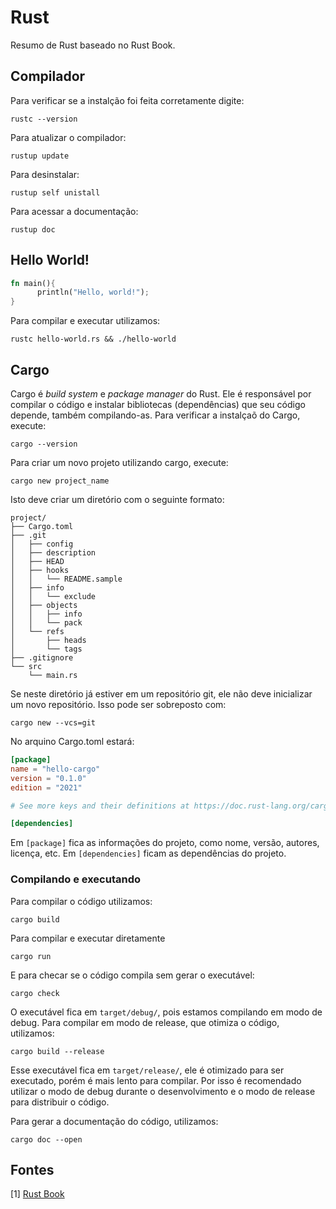 # Rust

Resumo de Rust baseado no Rust Book.

## Compilador

Para verificar se a instalção foi feita corretamente digite:

```shellscript
rustc --version
```

Para atualizar o compilador:

```shellscript
rustup update
```

Para desinstalar:

```shellscript
rustup self unistall
```

Para acessar a documentação:

```shellscript
rustup doc
```

## Hello World!

```rust
fn main(){
      println("Hello, world!");
}
```

Para compilar e executar utilizamos:

```shellscript
rustc hello-world.rs && ./hello-world
```

## Cargo

Cargo é _build system_ e _package manager_ do Rust. Ele é responsável por compilar o código e instalar bibliotecas (dependências) que seu código depende, também compilando-as. Para verificar a instalçaõ do Cargo, execute:

```shellscript
cargo --version
```

Para criar um novo projeto utilizando cargo, execute:

```shellscript
cargo new project_name
```



Isto deve criar um diretório com o seguinte formato:

```shellscript
project/
├── Cargo.toml
├── .git
│   ├── config
│   ├── description
│   ├── HEAD
│   ├── hooks
│   │   └── README.sample
│   ├── info
│   │   └── exclude
│   ├── objects
│   │   ├── info
│   │   └── pack
│   └── refs
│       ├── heads
│       └── tags
├── .gitignore
└── src
    └── main.rs
```

Se neste diretório já estiver em um repositório git, ele não deve inicializar um novo repositório. Isso pode ser sobreposto com:

```shellscript
cargo new --vcs=git
```

No arquino Cargo.toml estará:

```toml
[package]
name = "hello-cargo"
version = "0.1.0"
edition = "2021"

# See more keys and their definitions at https://doc.rust-lang.org/cargo/reference/manifest.html

[dependencies]
```

Em `[package]` fica as informações do projeto, como nome, versão, autores, licença, etc. Em `[dependencies]` ficam as dependências do projeto. 

### Compilando e executando

Para compilar o código utilizamos:

```shellscript
cargo build
```

Para compilar e executar diretamente

```shellscript
cargo run
```

E para checar se o código compila sem gerar o executável:

```shellscript
cargo check
```

O executável fica em `target/debug/`, pois estamos compilando em modo de debug. Para compilar em modo de release, que otimiza o código, utilizamos:

```shellscript
cargo build --release
```

Esse executável fica em `target/release/`, ele é otimizado para ser executado, porém é mais lento para compilar. Por isso é recomendado utilizar o modo de debug durante o desenvolvimento e o modo de release para distribuir o código.

Para gerar a documentação do código, utilizamos:

```shellscript
cargo doc --open
```

## Fontes

[1] [Rust Book](https://rust-book.cs.brown.edu/) 

